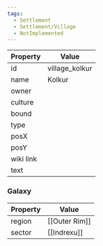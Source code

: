 ```yaml
---
tags:
  - Settlement
  - Settlement/Village
  - NotImplemented
---
```


| Property  | Value          |
| --------- | -------------- |
| id        | village_kolkur |
| name      | Kolkur         |
| owner     |                |
| culture   |                |
| bound     |                |
| type      |                |
| posX      |                |
| posY      |                |
| wiki link |                |
| text      |                |

### Galaxy
| Property | Value         |
| -------- | ------------- |
| region   | [[Outer Rim]] |
| sector   | [[Indrexu]]   |
